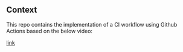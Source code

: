 ## Context

This repo contains the implementation of a CI workflow using Github Actions based on the below video:

[link](https://www.youtube.com/watch?v=Y6D2XaFV3Cc)

